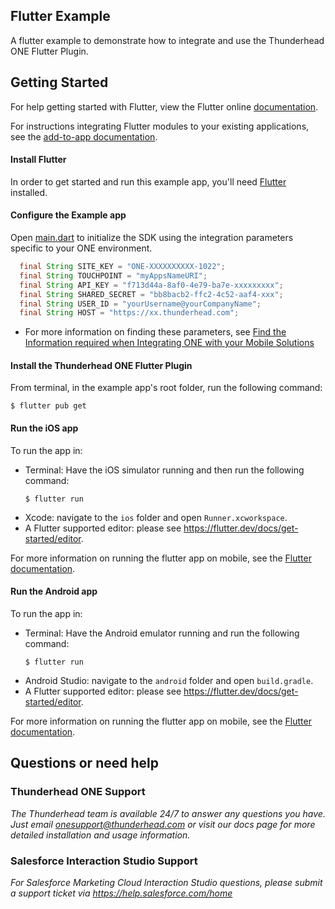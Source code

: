 ## Flutter Example 

A flutter example to demonstrate how to integrate and use the Thunderhead ONE Flutter Plugin.

## Getting Started

For help getting started with Flutter, view the Flutter online
[documentation](https://flutter.dev/).

For instructions integrating Flutter modules to your existing applications,
see the [add-to-app documentation](https://flutter.dev/docs/development/add-to-app).

#### Install Flutter
In order to get started and run this example app, you'll need [Flutter](https://flutter.dev/docs/get-started/install) installed.

#### Configure the Example app 
Open [main.dart](https://github.com/thunderheadone/one-sdk-flutter/blob/1067438e6cba71215e871886cfba4b3a89f656aa/flutter_example/lib/main.dart#L48)
to initialize the SDK using the integration parameters specific to your ONE environment.

```java
  final String SITE_KEY = "ONE-XXXXXXXXXX-1022";
  final String TOUCHPOINT = "myAppsNameURI";
  final String API_KEY = "f713d44a-8af0-4e79-ba7e-xxxxxxxxx";
  final String SHARED_SECRET = "bb8bacb2-ffc2-4c52-aaf4-xxx";
  final String USER_ID = "yourUsername@yourCompanyName";
  final String HOST = "https://xx.thunderhead.com";
```
* For more information on finding these parameters, see [Find the Information required when Integrating ONE with your Mobile Solutions](https://na5.thunderhead.com/one/help/conversations/how-do-i/mobile/one_integrate_mobile_find_integration_info/)

#### Install the Thunderhead ONE Flutter Plugin
From terminal, in the example app's root folder, run the following command:
```
$ flutter pub get
```

#### Run the iOS app
To run the app in:
* Terminal: Have the iOS simulator running and then run the following command:
    ```
    $ flutter run
    ```
* Xcode: navigate to the `ios` folder and open `Runner.xcworkspace`.
* A Flutter supported editor: please see https://flutter.dev/docs/get-started/editor.

For more information on running the flutter app on mobile, see the [Flutter documentation](https://flutter.dev/docs/get-started/test-drive).

#### Run the Android app
To run the app in:
* Terminal: Have the Android emulator running and run the following command:
    ```
    $ flutter run
    ```
* Android Studio: navigate to the `android` folder and open `build.gradle`.
* A Flutter supported editor: please see https://flutter.dev/docs/get-started/editor.

For more information on running the flutter app on mobile, see the [Flutter documentation](https://flutter.dev/docs/get-started/test-drive).

## Questions or need help

### Thunderhead ONE Support
_The Thunderhead team is available 24/7 to answer any questions you have. Just email onesupport@thunderhead.com or visit our docs page for more detailed installation and usage information._


### Salesforce Interaction Studio Support
_For Salesforce Marketing Cloud Interaction Studio questions, please submit a support ticket via https://help.salesforce.com/home_
